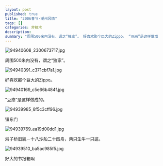 ```yaml
---
layout: post
published: true
title: "2006春节·潮州风情"
tags: []
categories: 非技术    
description: 
summary: "周围500米内没有，谓之“独家”。 好喜欢那个巨大的Zippo。 “豆崩”是这样做成的。 镇东门 湘子桥旧貌－十八沙船二十四舟，两只生牛一只遛。 好大的书报箱啊  "
---
```

![94940608_2300673717.jpg][]

周围500米内没有，谓之“独家”。

![94940391_c371cbf7a1.jpg][]

好喜欢那个巨大的Zippo。

![94940169_c5e66b484f.jpg][]

“豆崩”是这样做成的。

![94939985_6f5c3cff96.jpg][]

镇东门

![94939769_ea19d00dd1.jpg][]

湘子桥旧貌－十八沙船二十四舟，两只生牛一只遛。

![94939510_ba5ac985f5.jpg][]

好大的书报箱啊

 


[94940608_2300673717.jpg]: http://static.flickr.com/28/94940608_2300673717.jpg
[94940391_c371cbf7a1.jpg]: http://static.flickr.com/39/94940391_c371cbf7a1.jpg
[94940169_c5e66b484f.jpg]: http://static.flickr.com/38/94940169_c5e66b484f.jpg
[94939985_6f5c3cff96.jpg]: http://static.flickr.com/33/94939985_6f5c3cff96.jpg
[94939769_ea19d00dd1.jpg]: http://static.flickr.com/29/94939769_ea19d00dd1.jpg
[94939510_ba5ac985f5.jpg]: http://static.flickr.com/39/94939510_ba5ac985f5.jpg